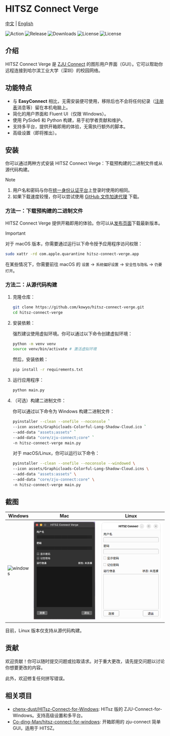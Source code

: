 # HITSZ Connect Verge

[中文](README.zh-CN.md) | [English](README.md)

![Action](https://github.com/kowyo/hitsz-connect-verge/actions/workflows/release.yml/badge.svg)
![Release](https://img.shields.io/github/v/release/kowyo/hitsz-connect-verge)
![Downloads](https://img.shields.io/github/downloads/kowyo/hitsz-connect-verge/total)
![License](https://img.shields.io/github/license/kowyo/hitsz-connect-verge)
![License](https://img.shields.io/github/stars/kowyo/hitsz-connect-verge)

## 介绍

HITSZ Connect Verge 是 [ZJU Connect](https://github.com/Mythologyli/zju-connect) 的图形用户界面（GUI）。它可以帮助你远程连接到哈尔滨工业大学（深圳）的校园网络。

## 功能特点

- 与 **EasyConnect** 相比，无需安装便可使用，移除后也不会将任何纪录（[注册表](https://zh.wikipedia.org/wiki/注册表)消息等）留在本机电脑上。
- 简化的用户界面和 Fluent UI（仅限 Windows）。
- 使用 PySide6 和 Python 构建，易于初学者贡献和维护。
- 支持多平台，提供开箱即用的体验，无需执行额外的脚本。
- 高级设置（即将推出）。

## 安装

你可以通过两种方式安装 HITSZ Connect Verge：下载预构建的二进制文件或从源代码构建。

> [!NOTE]
>
> 1. 用户名和密码与你在[统一身份认证平台](https://ids.hit.edu.cn)上登录时使用的相同。
> 2. 如果下载速度较慢，你可以尝试使用 [GitHub 文件加速代理](https://gh-proxy.com) 下载。

### 方法一：下载预构建的二进制文件

HITSZ Connect Verge 提供开箱即用的体验。你可以从[发布页面](https://github.com/kowyo/hitsz-connect-verge/releases/latest)下载最新版本。

> [!IMPORTANT]
> 对于 macOS 版本，你需要通过运行以下命令授予应用程序访问权限：
>
> ```bash
> sudo xattr -rd com.apple.quarantine hitsz-connect-verge.app
> ```
>
> 在某些情况下，你需要前往 macOS 的 `设置` -> `系统偏好设置` -> `安全性与隐私` -> `仍要打开`。

### 方法二：从源代码构建

1. 克隆仓库：

    ```bash
    git clone https://github.com/kowyo/hitsz-connect-verge.git
    cd hitsz-connect-verge
    ```

2. 安装依赖：

    强烈建议使用虚拟环境。你可以通过以下命令创建虚拟环境：

    ```bash
    python -m venv venv
    source venv/bin/activate # 激活虚拟环境
    ```

    然后，安装依赖：

    ```bash
    pip install -r requirements.txt
    ```

3. 运行应用程序：

    ```bash
    python main.py
    ```

4. （可选）构建二进制文件：

    你可以通过以下命令为 Windows 构建二进制文件：

    ```bash
    pyinstaller --clean --onefile --noconsole `
    --icon assets/Graphicloads-Colorful-Long-Shadow-Cloud.ico `
    --add-data "assets;assets" `
    --add-data "core/zju-connect;core" `
    -n hitsz-connect-verge main.py
    ```

    对于 macOS/Linux，你可以运行以下命令：

    ```bash
    pyinstaller --clean --onefile --noconsole --windowed \
    --icon assets/Graphicloads-Colorful-Long-Shadow-Cloud.icns \
    --add-data "assets:assets" \
    --add-data "core/zju-connect:core" \
    -n hitsz-connect-verge main.py
    ```

## 截图

|   Windows   |   Mac   |  Linux   |
| ---- | ---- | ---- |
|  <img width="412" alt="windows" src="https://github.com/user-attachments/assets/ebb28817-0adb-45fc-84ae-d849ba2193a6" />   | <img width="412" alt="mac" src="assets/mac.png" />  | <img width="412" alt="linux" src="assets/linux.png" />  |

目前，Linux 版本仅支持从源代码构建。

## 贡献

欢迎贡献！你可以随时提交问题或拉取请求。对于重大更改，请先提交问题以讨论你想要更改的内容。

此外，欢迎修复任何拼写错误。

## 相关项目

- [chenx-dust/HITsz-Connect-for-Windows](https://github.com/chenx-dust/HITsz-Connect-for-Windows): HITsz 版的 ZJU-Connect-for-Windows。支持高级设置和多平台。
- [Co-ding-Man/hitsz-connect-for-windows](https://github.com/Co-ding-Man/hitsz-connect-for-windows): 开箱即用的 zju-connect 简单 GUI，适用于 HITSZ。
